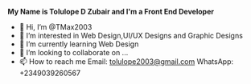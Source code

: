  <strong>My Name is Tolulope D Zubair and I'm a Front End Developer</strong>
- 👋 Hi, I’m @TMax2003
- 👀 I’m interested in Web Design,UI/UX Designs and Graphic Designs
- 🌱 I’m currently learning Web Design 
- 💞️ I’m looking to collaborate on ...
- 📫 How to reach me 
Email: tolulope2003@gmail.com
WhatsApp: +2349039260567

<!---
TMax2003/TMax2003 is a ✨ special ✨ repository because its `README.md` (this file) appears on your GitHub profile.
You can click the Preview link to take a look at your changes.
--->
